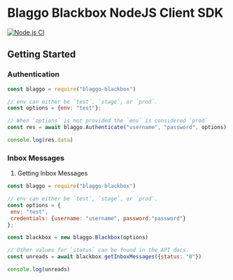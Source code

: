# Blaggo Blackbox NodeJS Client SDK

[![Node.js CI](https://github.com/blaggotech/nodejs-client-sdk/actions/workflows/node.js.yml/badge.svg)](https://github.com/blaggotech/nodejs-client-sdk/actions/workflows/node.js.yml)

## Getting Started

### Authentication

   ```javascript
   const blaggo = require("blaggo-blackbox")

   // env can either be `test`, `stage`, or `prod`.
   const options = {env: "test"};

   // When `options` is not provided the `env` is considered `prod`
   const res = await blaggo.Authenticate("username", "password", options)

   console.log(res.data)
   ```

### Inbox Messages

   1. Getting Inbox Messages

   ```javascript
   const blaggo = require("blaggo-blackbox")

   // env can either be `test`, `stage`, or `prod`.
   const options = {
    env: "test",
    credentials: {username: "username", password:"password"}
   };

   const blackbox = new blaggo.Blackbox(options)

   // Other values for `status` can be found in the API docs.
   const unreads = await blackbox.getInboxMessages({status: "0"})

   console.log(unreads)
   ```
